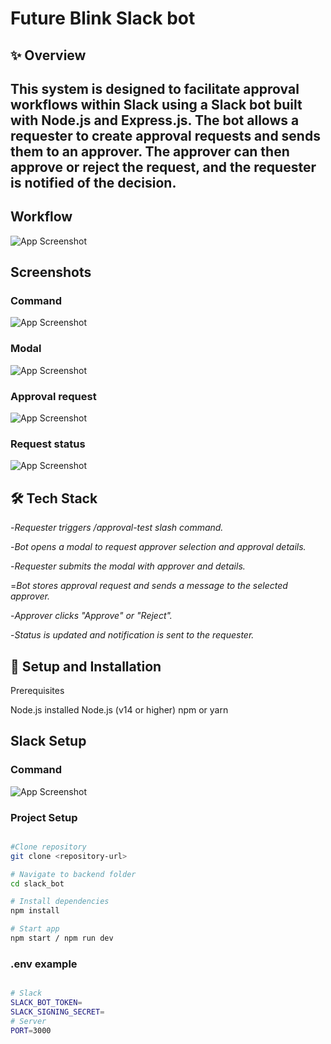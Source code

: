 # Future Blink Slack bot 

## ✨ Overview

## This system is designed to facilitate approval workflows within Slack using a Slack bot built with Node.js and Express.js. The bot allows a requester to create approval requests and sends them to an approver. The approver can then approve or reject the request, and the requester is notified of the decision.


## Workflow
![App Screenshot](https://i.ibb.co/zTZszXg0/diagram-export-4-6-2025-2-22-04-PM.png)

## Screenshots

 ### Command
![App Screenshot](https://i.ibb.co/xqXJWSgs/image.png)

 ### Modal
![App Screenshot](https://i.ibb.co/SDqG093X/image.png)

 ### Approval request
![App Screenshot](https://i.ibb.co/cqJC6qy/image.png)

 ### Request status
![App Screenshot](https://i.ibb.co/3yQWgNrc/image.png)



## 🛠️ Tech Stack 

-*Requester triggers /approval-test slash command.*

-*Bot opens a modal to request approver selection and approval details.*

-*Requester submits the modal with approver and details.*

=*Bot stores approval request and sends a message to the selected approver.*

-*Approver clicks "Approve" or "Reject".*

-*Status is updated and notification is sent to the requester.*



  
## 🚀 Setup and Installation
 Prerequisites

Node.js installed
Node.js (v14 or higher)
npm or yarn

## Slack Setup

 ### Command
![App Screenshot](https://i.ibb.co/wZh6fTdp/image.png)


### Project Setup
```bash

#Clone repository
git clone <repository-url>

# Navigate to backend folder
cd slack_bot

# Install dependencies
npm install

# Start app
npm start / npm run dev
```

### .env example
```bash

# Slack
SLACK_BOT_TOKEN=
SLACK_SIGNING_SECRET=
# Server
PORT=3000



